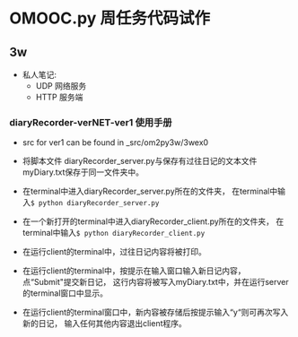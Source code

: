 # OMOOC.py 周任务代码试作

## 3w

- 私人笔记:
    + UDP 网络服务
    + HTTP 服务端

### diaryRecorder-verNET-ver1 使用手册

- src for ver1 can be found in _src/om2py3w/3wex0

- 将脚本文件 diaryRecorder_server.py与保存有过往日记的文本文件myDiary.txt保存于同一文件夹中。

- 在terminal中进入diaryRecorder\_server.py所在的文件夹，
  在terminal中输入```$ python diaryRecorder_server.py```

- 在一个新打开的terminal中进入diaryRecorder\_client.py所在的文件夹，
  在terminal中输入```$ python diaryRecorder_client.py``` 

- 在运行client的terminal中，过往日记内容将被打印。

- 在运行client的terminal中，按提示在输入窗口输入新日记内容，点“Submit"提交新日记，
  这行内容将被写入myDiary.txt中，并在运行server的terminal窗口中显示。

- 在运行client的terminal窗口中，新内容被存储后按提示输入“y“则可再次写入新的日记，
  输入任何其他内容退出client程序。